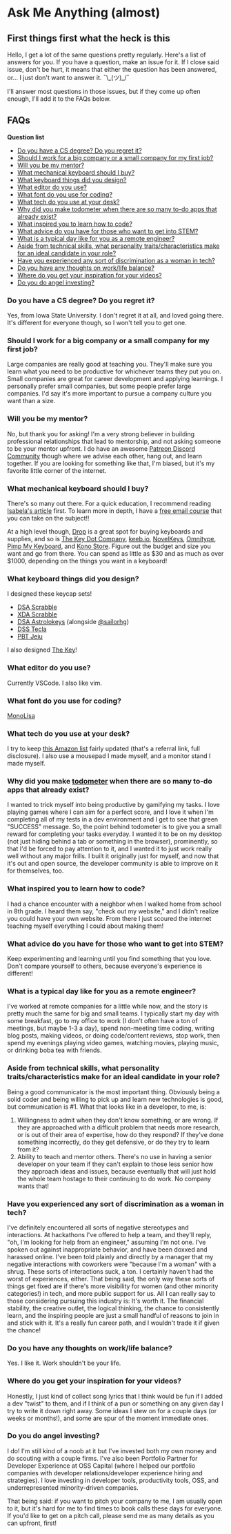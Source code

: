 # Ask Me Anything (almost)

## First things first what the heck is this

Hello, I get a lot of the same questions pretty regularly. Here's a list of answers for you. If you have a question, make an issue for it. If I close said issue, don't be hurt, it means that either the question has been answered, or... I just don't want to answer it. ¯\\\_(ツ)\_/¯

I'll answer most questions in those issues, but if they come up often enough, I'll add it to the FAQs below.

## FAQs

**Question list**
 * [Do you have a CS degree? Do you regret it?](#do-you-have-a-cs-degree-do-you-regret-it)
 * [Should I work for a big company or a small company for my first job?](#should-i-work-for-a-big-company-or-a-small-company-for-my-first-job)
 * [Will you be my mentor?](#will-you-be-my-mentor)
 * [What mechanical keyboard should I buy?](#what-mechanical-keyboard-should-i-buy)
 * [What keyboard things did you design?](#what-keyboard-things-did-you-design)
 * [What editor do you use?](#what-editor-do-you-use)
 * [What font do you use for coding?](#what-font-do-you-use-for-coding)
 * [What tech do you use at your desk?](#what-tech-do-you-use-at-your-desk)
 * [Why did you make todometer when there are so many to-do apps that already exist?](#why-did-you-make-todometer-when-there-are-so-many-to-do-apps-that-already-exist)
 * [What inspired you to learn how to code?](#what-inspired-you-to-learn-how-to-code)
 * [What advice do you have for those who want to get into STEM?](#what-advice-do-you-have-for-those-who-want-to-get-into-stem)
 * [What is a typical day like for you as a remote engineer?](#what-is-a-typical-day-like-for-you-as-a-remote-engineer)
 * [Aside from technical skills, what personality traits/characteristics make for an ideal candidate in your role?](#aside-from-technical-skills-what-personality-traitscharacteristics-make-for-an-ideal-candidate-in-your-role)
 * [Have you experienced any sort of discrimination as a woman in tech?](#have-you-experienced-any-sort-of-discrimination-as-a-woman-in-tech)
 * [Do you have any thoughts on work/life balance?](#do-you-have-any-thoughts-on-worklife-balance)
 * [Where do you get your inspiration for your videos?](#where-do-you-get-your-inspiration-for-your-videos)
 * [Do you do angel investing?](#do-you-do-angel-investing)

### Do you have a CS degree? Do you regret it?

Yes, from Iowa State University. I don't regret it at all, and loved going there. It's different for everyone though, so I won't tell you to get one.

### Should I work for a big company or a small company for my first job?

Large companies are really good at teaching you. They'll make sure you learn what you need to be productive for whichever teams they put you on. Small companies are great for career development and applying learnings. I personally prefer small companies, but some people prefer large companies. I'd say it's more important to pursue a company culture you want than a size.

### Will you be my mentor?

No, but thank you for asking! I'm a very strong believer in building professional relationships that lead to mentorship, and not asking someone to be your mentor upfront. I do have an awesome [Patreon Discord Community](https://www.patreon.com/cassidoo) though where we advise each other, hang out, and learn together. If you are looking for something like that, I'm biased, but it's my favorite little corner of the internet.

### What mechanical keyboard should I buy?

There's so many out there. For a quick education, I recommend reading [Isabela's article](https://drop.com/talk/10016/anatomy-of-a-mechanical-keyboard?utm_source=linkshare&referer=EEA27B) first. To learn more in depth, I have a [free email course](https://www.keyboardlegend.dev/) that you can take on the subject!!

At a high level though, [Drop](https://drop.com/?referer=EEA27B) is a great spot for buying keyboards and supplies, and so is [The Key Dot Company](https://thekey.company/), [keeb.io](https://keeb.io/), [NovelKeys](https://novelkeys.xyz/), [Omnitype](https://omnitype.com/), [Pimp My Keyboard](https://pimpmykeyboard.com/), and [Kono Store](https://kono.store/). Figure out the budget and size you want and go from there. You can spend as little as $30 and as much as over $1000, depending on the things you want in a keyboard!

### What keyboard things did you design?

I designed these keycap sets!
- [DSA Scrabble](https://www.clackeys.com/scrabble)
- [XDA Scrabble](https://www.producthunt.com/posts/massdrop-x-hasbro-scrabble-keyboard)
- [DSA Astrolokeys](https://drop.com/buy/drop-dsa-astrolokeys-keycaps-by-sailorhg-and-cassidoo?utm_source=linkshare&referer=EEA27B) (alongside [@sailorhg](https://twitter.com/sailorhg))
- [DSS Tecla](https://spkeyboards.com/collections/dss-keycaps/products/dss-tecla)
- [PBT Jeju](https://kineticlabs.com/keycaps/polycaps/jeju-pbt)

I also designed [The Key](https://drop.com/buy/stack-overflow-the-key-macropad?utm_source=linkshare&referer=EEA27B)!

### What editor do you use?

Currently VSCode. I also like vim.

### What font do you use for coding?

[MonoLisa](https://www.monolisa.dev/)

### What tech do you use at your desk?

I try to keep [this Amazon list](https://www.amazon.com/shop/cassidoo?listId=2SHBER3AZBLT2) fairly updated (that's a referral link, full disclosure). I also use a mousepad I made myself, and a monitor stand I made myself.

### Why did you make [todometer](https://github.com/cassidoo/todometer) when there are so many to-do apps that already exist?

I wanted to trick myself into being productive by gamifying my tasks. I love playing games where I can aim for a perfect score, and I love it when I'm completing all of my tests in a dev environment and I get to see that green "SUCCESS" message. So, the point behind todometer is to give you a small reward for completing your tasks everyday. I wanted it to be on my desktop (not just hiding behind a tab or something in the browser), prominently, so that I'd be forced to pay attention to it, and I wanted it to just work really well without any major frills. I built it originally just for myself, and now that it's out and open source, the developer community is able to improve on it for themselves, too.

### What inspired you to learn how to code?

I had a chance encounter with a neighbor when I walked home from school in 8th grade. I heard them say, "check out my website," and I didn't realize you could have your own website. From there I just scoured the internet teaching myself everything I could about making them!

### What advice do you have for those who want to get into STEM?

Keep experimenting and learning until you find something that you love. Don't compare yourself to others, because everyone's experience is different!

### What is a typical day like for you as a remote engineer?

I've worked at remote companies for a little while now, and the story is pretty much the same for big and small teams. I typically start my day with some breakfast, go to my office to work (I don't often have a ton of meetings, but maybe 1-3 a day), spend non-meeting time coding, writing blog posts, making videos, or doing code/content reviews, stop work, then spend my evenings playing video games, watching movies, playing music, or drinking boba tea with friends.

### Aside from technical skills, what personality traits/characteristics make for an ideal candidate in your role?

Being a good communicator is the most important thing. Obviously being a solid coder and being willing to pick up and learn new technologies is good, but communication is #1. What that looks like in a developer, to me, is:
 1. Willingness to admit when they don't know something, or are wrong. If they are approached with a difficult problem that needs more research, or is out of their area of expertise, how do they respond? If they've done something incorrectly, do they get defensive, or do they try to learn from it? 
 2. Ability to teach and mentor others. There's no use in having a senior developer on your team if they can't explain to those less senior how they approach ideas and issues, because eventually that will just hold the whole team hostage to their continuing to do work. No company wants that!

### Have you experienced any sort of discrimination as a woman in tech?

I've definitely encountered all sorts of negative stereotypes and interactions. At hackathons I've offered to help a team, and they'll reply, "oh, I'm looking for help from an engineer," assuming I'm not one. I've spoken out against inappropriate behavior, and have been doxxed and harassed online. I've been told plainly and directly by a manager that my negative interactions with coworkers were "because I'm a woman" with a shrug. These sorts of interactions suck, a ton. I certainly haven't had the worst of experiences, either. That being said, the only way these sorts of things get fixed are if there's more visibility for women (and other minority categories!) in tech, and more public support for us. All I can really say to those considering pursuing this industry is: It's worth it. The financial stability, the creative outlet, the logical thinking, the chance to consistently learn, and the inspiring people are just a small handful of reasons to join in and stick with it. It's a really fun career path, and I wouldn't trade it if given the chance!

### Do you have any thoughts on work/life balance?

Yes. I like it. Work shouldn't be your life.

### Where do you get your inspiration for your videos?

Honestly, I just kind of collect song lyrics that I think would be fun if I added a dev "twist" to them, and if I think of a pun or something on any given day I try to write it down right away. Some ideas I stew on for a couple days (or weeks or months!), and some are spur of the moment immediate ones. 

### Do you do angel investing?

I do! I'm still kind of a noob at it but I've invested both my own money and do scouting with a couple firms. I've also been Portfolio Partner for Developer Experience at OSS Capital (where I helped our portfolio companies with developer relations/developer experience hiring and strategies). I love investing in developer tools, productivity tools, OSS, and underrepresented minority-driven companies.

That being said: if you want to pitch your company to me, I am usually open to it, but it's hard for me to find times to book calls these days for everyone. If you'd like to get on a pitch call, please send me as many details as you can upfront, first!
